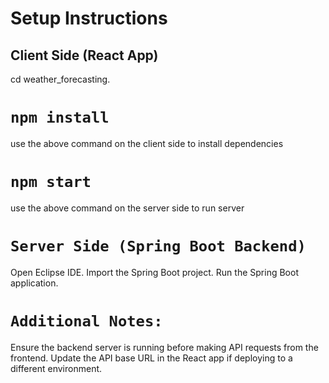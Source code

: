 # Setup Instructions

## Client Side (React App)
cd weather_forecasting.
# `npm install`
use the above command on the client side to install dependencies
# `npm start`
use the above command on the server side to run server

# `Server Side (Spring Boot Backend)`
Open Eclipse IDE.
Import the Spring Boot project.
Run the Spring Boot application.

# `Additional Notes:`
Ensure the backend server is running before making API requests from the frontend.
Update the API base URL in the React app if deploying to a different environment.
